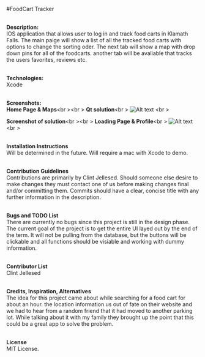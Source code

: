 #FoodCart Tracker

<br>**Description:**<br> 
IOS application that allows user to log in and track food carts in Klamath Falls. The main paige will show a list of all the tracked food carts with options to change the sorting oder. The next tab will show a map with drop down pins for all of the foodcarts. another tab will be avaliable that tracks the users favorites, reviews etc.

<br>**Technologies:**<br>
Xcode

<br>**Screenshots:**<br>
<b>Home Page & Maps</b><br \><br \>
<b>Qt solution</b><br \>
![Alt text](/img/SHD1.PNG)
<br \>

<b>Screenshot of solution</b><br \><br \>
<b>Loading Page & Profile</b><br \>
![Alt text](/img/SHD2.PNG)
<br \>



<br>**Installation Instructions**<br>
Will be determined in the future. Will require a mac with Xcode to demo.

<br>**Contribution Guidelines**<br>
Contributions are primarily by Clint Jellesed. Should someone else desire to make changes they must contact one of us before making changes final and/or committing them. Commits should have a clear, concise title with any further information in the description.

<br>**Bugs and TODO List**<br>
There are currently no bugs since this project is still in the design phase. The current goal of the project is to get the entire UI layed out by the end of the term. It will not be pulling from the database, but the buttons will be clickable and all functions should be visiable and working with dummy information.

<br>**Contributor List**<br>
Clint Jellesed

<br>**Credits, Inspiration, Alternatives**<br>
The idea for this project came about while searching for a food cart for about an hour. the location information us out of fate on their website and we had to hear from a random friend that it had moved to another parking lot. While talking about it with my family they brought up the point that this could be a great app to solve the problem.

<br>**License**<br>
MIT License.
